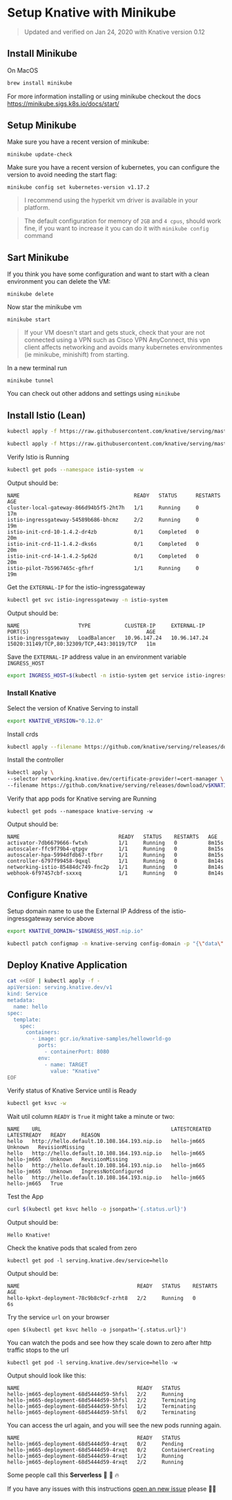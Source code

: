 # Setup Knative with Minikube

>Updated and verified on Jan 24, 2020 with Knative version 0.12

## Install Minikube

On MacOS
```bash
brew install minikube
```

For more information installing or using minikube checkout the docs https://minikube.sigs.k8s.io/docs/start/



## Setup Minikube

Make sure you have a recent version of minikube:
```
minikube update-check
```

Make sure you have a recent version of kubernetes, you can configure the version to avoid needing the start flag:
```
minikube config set kubernetes-version v1.17.2
```

>I recommend using the hyperkit vm driver is available in your platform.

>The default configuration for memory of `2GB` and `4 cpus`, should work fine, if you want to increase it you can do it with `minikube config` command

## Sart Minikube


If you think you have some configuration and want to start with a clean environment you can delete the VM:
```
minikube delete
```

Now star the minikube vm
```
minikube start
```

>If your VM doesn't start and gets stuck, check that your are not connected using a VPN such as Cisco VPN AnyConnect, this vpn client affects networking and avoids many kubernetes environmentes (ie minikube, minishift) from starting.

In a new terminal run
```
minikube tunnel
```

You can check out other addons and settings using `minikube`

## Install Istio (Lean)

```bash
kubectl apply -f https://raw.githubusercontent.com/knative/serving/master/third_party/istio-1.4.2/istio-crds.yaml
```

```bash
kubectl apply -f https://raw.githubusercontent.com/knative/serving/master/third_party/istio-1.4.2/istio-minimal.yaml
```


Verify Istio is Running
```bash
kubectl get pods --namespace istio-system -w
```

Output should be:
```
NAME                                     READY   STATUS      RESTARTS   AGE
cluster-local-gateway-866d94b5f5-2ht7h   1/1     Running     0          17m
istio-ingressgateway-54589b686-bhcmz     2/2     Running     0          19m
istio-init-crd-10-1.4.2-dr4zb            0/1     Completed   0          20m
istio-init-crd-11-1.4.2-dks6s            0/1     Completed   0          20m
istio-init-crd-14-1.4.2-5p62d            0/1     Completed   0          20m
istio-pilot-7b5967465c-gfhrf             1/1     Running     0          19m
```

Get the `EXTERNAL-IP` for the istio-ingressgateway
```bash
kubectl get svc istio-ingressgateway -n istio-system
```

Output should be:
```
NAME                   TYPE           CLUSTER-IP     EXTERNAL-IP    PORT(S)                                      AGE
istio-ingressgateway   LoadBalancer   10.96.147.24   10.96.147.24   15020:31149/TCP,80:32309/TCP,443:30119/TCP   11m
```

Save the `EXTERNAL-IP` address value in an environment variable `INGRESS_HOST`
```bash
export INGRESS_HOST=$(kubectl -n istio-system get service istio-ingressgateway -o jsonpath='{.status.loadBalancer.ingress[0].ip}')
```

### Install Knative


Select the version of Knative Serving to install
```bash
export KNATIVE_VERSION="0.12.0"
```

Install crds
```bash
kubectl apply --filename https://github.com/knative/serving/releases/download/v$KNATIVE_VERSION/serving-crds.yaml
```

Install the controller
```bash
kubectl apply \
--selector networking.knative.dev/certificate-provider!=cert-manager \
--filename https://github.com/knative/serving/releases/download/v$KNATIVE_VERSION/serving.yaml
```

Verify that app pods for Knative serving are Running
```
kubectl get pods --namespace knative-serving -w
```

Output should be:
```
NAME                                READY   STATUS    RESTARTS   AGE
activator-7db6679666-fwtxh          1/1     Running   0          8m15s
autoscaler-ffc9f79b4-qtpgv          1/1     Running   0          8m15s
autoscaler-hpa-5994dfdb67-tfbrr     1/1     Running   0          8m15s
controller-6797f99458-9qxql         1/1     Running   0          8m14s
networking-istio-85484dc749-fnc2p   1/1     Running   0          8m14s
webhook-6f97457cbf-sxxxq            1/1     Running   0          8m14s
```



## Configure Knative

Setup domain name to use the External IP Address of the istio-ingressgateway service above

```bash
export KNATIVE_DOMAIN="$INGRESS_HOST.nip.io"
```

```bash
kubectl patch configmap -n knative-serving config-domain -p "{\"data\": {\"$KNATIVE_DOMAIN\": \"\"}}"
```

## Deploy Knative Application

```bash
cat <<EOF | kubectl apply -f -
apiVersion: serving.knative.dev/v1
kind: Service
metadata:
  name: hello
spec:
  template:
    spec:
      containers:
        - image: gcr.io/knative-samples/helloworld-go
          ports:
            - containerPort: 8080
          env:
            - name: TARGET
              value: "Knative"
EOF
```


Verify status of Knative Service until is Ready
```bash
kubectl get ksvc -w
```

Wait util column `READY` is `True` it might take a minute or two:
```
NAME    URL                                          LATESTCREATED   LATESTREADY   READY     REASON
hello   http://hello.default.10.108.164.193.nip.io   hello-jm665                   Unknown   RevisionMissing
hello   http://hello.default.10.108.164.193.nip.io   hello-jm665     hello-jm665   Unknown   RevisionMissing
hello   http://hello.default.10.108.164.193.nip.io   hello-jm665     hello-jm665   Unknown   IngressNotConfigured
hello   http://hello.default.10.108.164.193.nip.io   hello-jm665     hello-jm665   True
```


Test the App
```bash
curl $(kubectl get ksvc hello -o jsonpath='{.status.url}')
```

Output should be:
```
Hello Knative!
```

Check the knative pods that scaled from zero
```
kubectl get pod -l serving.knative.dev/service=hello
```

Output should be:
```
NAME                                      READY   STATUS    RESTARTS   AGE
hello-kpkxt-deployment-78c9b8c9cf-zrht8   2/2     Running   0          6s
```

Try the service `url` on your browser
```
open $(kubectl get ksvc hello -o jsonpath='{.status.url}')
```

You can watch the pods and see how they scale down to zero after http traffic stops to the url
```
kubectl get pod -l serving.knative.dev/service=hello -w
```

Output should look like this:
```
NAME                                      READY   STATUS
hello-jm665-deployment-68d5444d59-5hfsl   2/2     Running
hello-jm665-deployment-68d5444d59-5hfsl   2/2     Terminating
hello-jm665-deployment-68d5444d59-5hfsl   1/2     Terminating
hello-jm665-deployment-68d5444d59-5hfsl   0/2     Terminating
```

You can access the url again, and you will see the new pods running again.
```
NAME                                      READY   STATUS
hello-jm665-deployment-68d5444d59-4rxqt   0/2     Pending
hello-jm665-deployment-68d5444d59-4rxqt   0/2     ContainerCreating
hello-jm665-deployment-68d5444d59-4rxqt   1/2     Running
hello-jm665-deployment-68d5444d59-4rxqt   2/2     Running
```

Some people call this **Serverless** 🎉 🌮 🔥

If you have any issues with this instructions [open an new issue](https://github.com/csantanapr/knative-minikube/issues/new) please 🙏🏻
